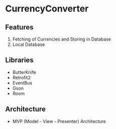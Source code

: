 # CurrencyConverter

## Features
1.  Fetching of Currencies and Storing in Database
2.  Local Database

## Libraries
* ButterKnife
* Retrofit2
* EventBus
* Gson
* Room 
## Architecture
* MVP (Model - View - Presenter) Architecture
